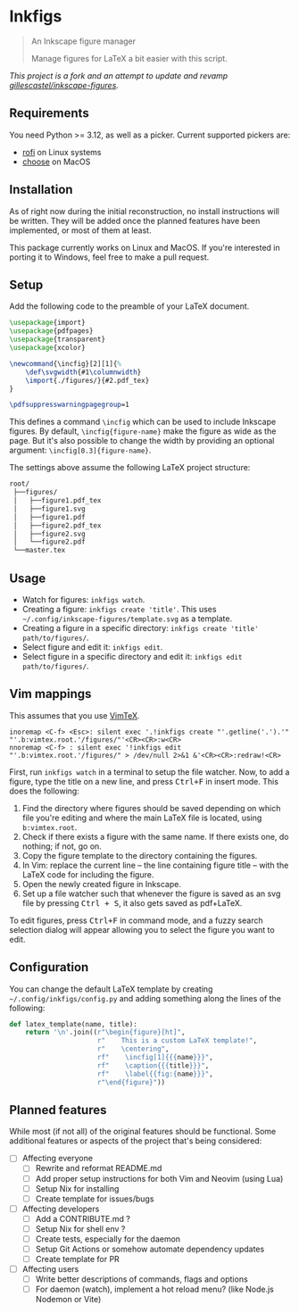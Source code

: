 # Inkfigs

> An Inkscape figure manager
>
> Manage figures for LaTeX a bit easier with this script.

_This project is a fork and an attempt to update and revamp [gillescastel/inkscape-figures](https://github.com/gillescastel/inkscape-figures)._

## Requirements

You need Python >= 3.12, as well as a picker. Current supported pickers are:

- [rofi](https://github.com/davatorium/rofi) on Linux systems
- [choose](https://github.com/chipsenkbeil/choose) on MacOS

## Installation

As of right now during the initial reconstruction, no install instructions will be written.
They will be added once the planned features have been implemented, or most of them at least.

This package currently works on Linux and MacOS.
If you're interested in porting it to Windows, feel free to make a pull request.

## Setup

Add the following code to the preamble of your LaTeX document.

```tex
\usepackage{import}
\usepackage{pdfpages}
\usepackage{transparent}
\usepackage{xcolor}

\newcommand{\incfig}[2][1]{%
    \def\svgwidth{#1\columnwidth}
    \import{./figures/}{#2.pdf_tex}
}

\pdfsuppresswarningpagegroup=1
```

This defines a command `\incfig` which can be used to include Inkscape figures.
By default, `\incfig{figure-name}` make the figure as wide as the page.
But it's also possible to change the width by providing an optional argument: `\incfig[0.3]{figure-name}`.

The settings above assume the following LaTeX project structure:

```bash
root/
 ├──figures/
 │   ├──figure1.pdf_tex
 │   ├──figure1.svg
 │   ├──figure1.pdf
 │   ├──figure2.pdf_tex
 │   ├──figure2.svg
 │   └──figure2.pdf
 └──master.tex
```

## Usage

- Watch for figures: `inkfigs watch`.
- Creating a figure: `inkfigs create 'title'`.
  This uses `~/.config/inkscape-figures/template.svg` as a template.
- Creating a figure in a specific directory: `inkfigs create 'title' path/to/figures/`.
- Select figure and edit it: `inkfigs edit`.
- Select figure in a specific directory and edit it: `inkfigs edit path/to/figures/`.

## Vim mappings

This assumes that you use [VimTeX](https://github.com/lervag/vimtex).

```vim
inoremap <C-f> <Esc>: silent exec '.!inkfigs create "'.getline('.').'" "'.b:vimtex.root.'/figures/"'<CR><CR>:w<CR>
nnoremap <C-f> : silent exec '!inkfigs edit "'.b:vimtex.root.'/figures/" > /dev/null 2>&1 &'<CR><CR>:redraw!<CR>
```

First, run `inkfigs watch` in a terminal to setup the file watcher.
Now, to add a figure, type the title on a new line, and press <kbd>Ctrl+F</kbd> in insert mode.
This does the following:

1. Find the directory where figures should be saved depending on which file you're editing and where the main LaTeX file is located, using `b:vimtex.root`.
2. Check if there exists a figure with the same name. If there exists one, do nothing; if not, go on.
3. Copy the figure template to the directory containing the figures.
4. In Vim: replace the current line – the line containing figure title – with the LaTeX code for including the figure.
5. Open the newly created figure in Inkscape.
6. Set up a file watcher such that whenever the figure is saved as an svg file by pressing <kbd>Ctrl + S</kbd>, it also gets saved as pdf+LaTeX.

To edit figures, press <kbd>Ctrl+F</kbd> in command mode, and a fuzzy search selection dialog will appear allowing you to select the figure you want to edit.

## Configuration

You can change the default LaTeX template by creating `~/.config/inkfigs/config.py` and adding something along the lines of the following:

```python
def latex_template(name, title):
    return '\n'.join((r"\begin{figure}[ht]",
                      r"    This is a custom LaTeX template!",
                      r"    \centering",
                      rf"    \incfig[1]{{{name}}}",
                      rf"    \caption{{{title}}}",
                      rf"    \label{{fig:{name}}}",
                      r"\end{figure}"))
```

## Planned features

While most (if not all) of the original features should be functional.
Some additional features or aspects of the project that's being considered:

- [ ] Affecting everyone
  - [ ] Rewrite and reformat README.md
  - [ ] Add proper setup instructions for both Vim and Neovim (using Lua)
  - [ ] Setup Nix for installing
  - [ ] Create template for issues/bugs
- [ ] Affecting developers
  - [ ] Add a CONTRIBUTE.md ?
  - [ ] Setup Nix for shell env ?
  - [ ] Create tests, especially for the daemon
  - [ ] Setup Git Actions or somehow automate dependency updates
  - [ ] Create template for PR
- [ ] Affecting users
  - [ ] Write better descriptions of commands, flags and options
  - [ ] For daemon (watch), implement a hot reload menu?
        (like Node.js Nodemon or Vite)
